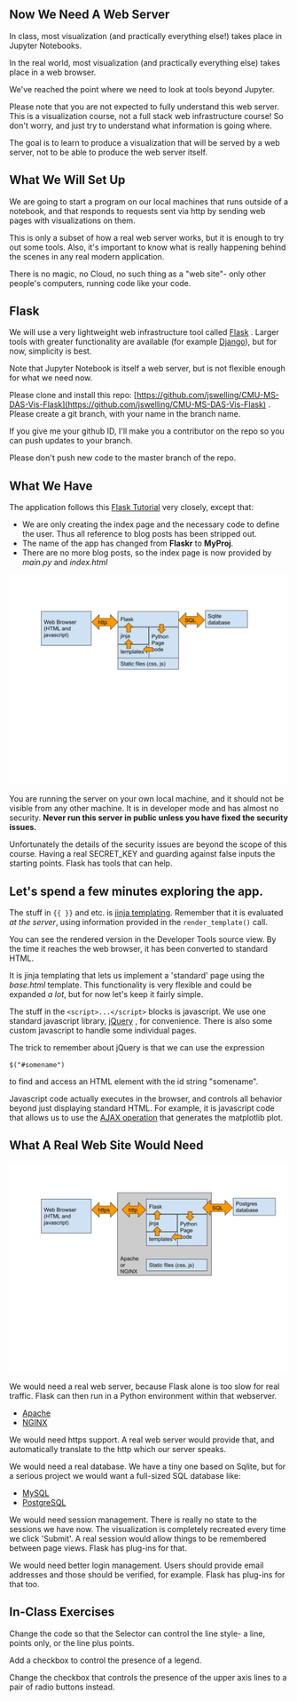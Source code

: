 ## Now We Need A Web Server ##

In class, most visualization (and practically everything else!) takes
place in Jupyter Notebooks.

In the real world, most visualization (and practically everything else) takes
place in a web browser.

We've reached the point where we need to look at tools beyond Jupyter.


Please note that you are not expected to fully understand this web server.
This is a visualization course, not a full stack web infrastructure course!
So don't worry, and just try to understand what information is going where.

The goal is to learn to produce a visualization that will be served by a
web server, not to be able to produce the web server itself.



## What We Will Set Up

We are going to start a program on our local machines that runs outside of a
notebook, and that responds to requests sent via http by sending web pages
with visualizations on them.


This is only a subset of how a real web server works, but it is enough to
try out some tools.  Also, it's important to know what is really happening
behind the scenes in any real modern application.


There is no magic, no Cloud, no such thing as a "web site"- only other
people's computers, running code like your code.



## Flask

We will use a very lightweight web infrastructure tool called
[Flask](https://flask.palletsprojects.com/en/2.0.x/) .  Larger tools with
greater functionality are available (for example
[Django](https://www.djangoproject.com/)), but for now, simplicity is best.

Note that Jupyter Notebook is itself a web server, but is not flexible enough
for what we need now.


Please clone and install this repo:
[https://github.com/jswelling/CMU-MS-DAS-Vis-Flask](https://github.com/jswelling/CMU-MS-DAS-Vis-Flask) . Please create a git branch, with your name in the
branch name.


If you give me your github ID, I'll make you a contributor on the
repo so you can push updates to your branch.

Please don't push new code to the master branch of the repo.



## What We Have

The application follows this [Flask Tutorial](https://flask.palletsprojects.com/en/2.0.x/tutorial/) very closely, except that:
* We are only creating the index page and the necessary code to
  define the user.  Thus all reference to blog posts has been
  stripped out.
* The name of the app has changed from **Flaskr** to **MyProj**.
* There are no more blog posts, so the index page is now provided
  by *main.py* and *index.html*


![Our simple Flask application](images/Simple_Flask_Application.svg)


You are running the server on your own local machine, and it should
not be visible from any other machine.  It is in developer mode and
has almost no security.  **Never run this server in public unless you
have fixed the security issues.**


Unfortunately the details of the security issues are beyond the scope
of this course.  Having a real SECRET_KEY and guarding against false
inputs the starting points.  Flask has tools that can help.



## Let's spend a few minutes exploring the app.

The stuff in ```{{ }}``` and etc. is
[jinja templating](https://jinja.palletsprojects.com/en/3.0.x/).  Remember
that it is evaluated *at the server*, using information provided in
the ```render_template()``` call.

You can see the rendered version in the Developer Tools source view.  By the
time it reaches the web browser, it has been converted to standard HTML.


It is jinja templating that lets us implement a 'standard' page using the
*base.html* template.  This functionality is very flexible and could be
expanded *a lot*, but for now let's keep it fairly simple.


The stuff in the ```<script>...</script>``` blocks is javascript.  We use
one standard javascript library, [jQuery](https://jquery.com/) , for
convenience.  There is also some custom javascript to handle some individual
pages.

The trick to remember about jQuery is that we can use the expression
```
$("#somename")
```
to find and access an HTML element with the id string "somename".


Javascript code actually executes in the browser, and controls all behavior
beyond just displaying standard HTML.  For example, it is javascript code
that allows us to use the
[AJAX operation](https://www.w3schools.com/whatis/whatis_ajax.asp)
that generates the matplotlib plot.



## What A Real Web Site Would Need
 
![A more complete Flask application](images/More_Complete_Flask_Application.svg)


We would need a real web server, because Flask alone is too slow for
real traffic.  Flask can then run in a Python environment within that
webserver.
* [Apache](https://httpd.apache.org/)
* [NGINX](https://docs.nginx.com/nginx/admin-guide/installing-nginx/installing-nginx-open-source/)


We would need https support.  A real web server would provide that,
and automatically translate to the http which our server speaks.


We would need a real database. We have a tiny one based on Sqlite, but
for a serious project we would want a full-sized SQL database like:
* [MySQL](https://www.mysql.com/)
* [PostgreSQL](https://www.postgresql.org/)


We would need session management.  There is really no state to the
sessions we have now.  The visualization is completely recreated every
time we click 'Submit'.  A real session would allow things to be
remembered between page views.  Flask has plug-ins for that.


We would need better login management.  Users should provide email
addresses and those should be verified, for example.  Flask has plug-ins
for that too.



## In-Class Exercises

Change the code so that the Selector can control the line style- a line,
points only, or the line plus points.

Add a checkbox to control the presence of a legend.

Change the checkbox that controls the presence of the upper axis lines
to a pair of radio buttons instead.